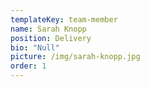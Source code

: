 ```yaml
---
templateKey: team-member
name: Sarah Knopp
position: Delivery
bio: "Null"
picture: /img/sarah-knopp.jpg
order: 1
---
```

